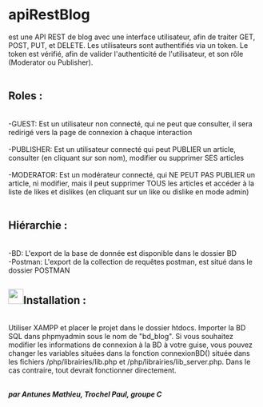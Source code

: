 # apiRestBlog
est une API REST de blog avec une interface utilisateur, afin de traiter GET, POST, PUT, et DELETE. Les utilisateurs sont authentifiés via un token. Le token est vérifié, afin de valider l'authenticité de l'utilisateur, et son rôle (Moderator ou Publisher).
<br><br>

<h2>Roles : </h2> &ensp;
<br>-GUEST: Est un utilisateur non connecté, qui ne peut que consulter, il sera redirigé vers la page de connexion à chaque interaction
<br><br>-PUBLISHER: Est un utilisateur connecté qui peut PUBLIER un article, consulter (en cliquant sur son nom), modifier ou supprimer SES articles
<br><br>-MODERATOR: Est un modérateur connecté, qui NE PEUT PAS PUBLIER un article, ni modifier, mais il peut supprimer TOUS les articles et accéder à la liste de likes et dislikes (en cliquant sur un like ou dislike en mode admin)
<br><br>

<h2>Hiérarchie : </h2> &ensp;
<br>-BD: L'export de la base de donnée est disponible dans le dossier BD
<br>-Postman: L'export de la collection de requêtes postman, est situé dans le dossier POSTMAN

<h2><img src="https://user-images.githubusercontent.com/112857106/223517565-8b8d33a7-2e78-4049-a2f9-46cf9899d1c7.png" style="width: 30px;">Installation : </h2> &ensp;
<br>Utiliser XAMPP et placer le projet dans le dossier htdocs. Importer la BD SQL dans phpmyadmin sous le nom de "bd_blog". Si vous souhaitez modifier les informations de connexion à la BD à votre guise, vous pouvez changer les variables situées dans la fonction connexionBD() située dans les fichiers /php/librairies/lib.php et /php/librairies/lib_server.php. Dans le cas contraire, tout devrait fonctionner directement.


<br><b><i>par Antunes Mathieu, Trochel Paul, groupe C</i></b>
